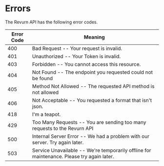 # Errors

The Revurn API has the following error codes.


Error Code | Meaning
---------- | -------
400 | Bad Request -- Your request is invalid.
401 | Unauthorized -- Your Token is invalid.
403 | Forbidden -- You cannot access this resource.
404 | Not Found -- The endpoint you requested could not be found
405 | Method Not Allowed -- The requested API method is not allowed
406 | Not Acceptable -- You requested a format that isn't json.
418 | I'm a teapot.
429 | Too Many Requests -- You are sending too many requests to the Revurn API
500 | Internal Server Error -- We had a problem with our server. Try again later.
503 | Service Unavailable -- We're temporarily offline for maintenance. Please try again later.
